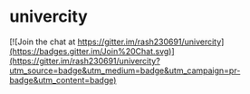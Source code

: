 univercity
==========

[![Join the chat at https://gitter.im/rash230691/univercity](https://badges.gitter.im/Join%20Chat.svg)](https://gitter.im/rash230691/univercity?utm_source=badge&utm_medium=badge&utm_campaign=pr-badge&utm_content=badge)
